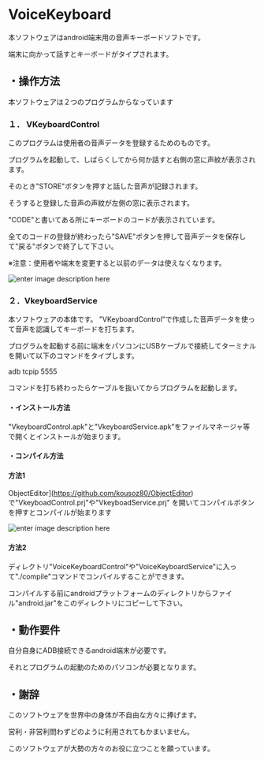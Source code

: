 



# VoiceKeyboard
  
  本ソフトウェアはandroid端末用の音声キーボードソフトです。 
  
  端末に向かって話すとキーボードがタイプされます。
  
  
 
  
## ・操作方法
  
  
  本ソフトウェアは２つのプログラムからなっています
  
### １． VKeyboardControl
  このプログラムは使用者の音声データを登録するためのものです。
    
  プログラムを起動して、しばらくしてから何か話すと右側の窓に声紋が表示されます。
  
  そのとき"STORE"ボタンを押すと話した音声が記録されます。
  
  そうすると登録した音声の声紋が左側の窓に表示されます。
  
  "CODE"と書いてある所にキーボードのコードが表示されています。
  
  全てのコードの登録が終わったら"SAVE"ボタンを押して音声データを保存して"戻る"ボタンで終了して下さい。
  
  ※注意：使用者や端末を変更すると以前のデータは使えなくなります。
  
    
![enter image description here](https://imgur.com/o8jn2To.jpg)


### ２．VkeyboardService  
  
  本ソフトウェアの本体です。
  "VKeyboardControl"で作成した音声データを使って音声を認識してキーボードを打ちます。
  
  プログラムを起動する前に端末をパソコンにUSBケーブルで接続してターミナルを開いて以下のコマンドをタイプします。
  
  adb tcpip 5555
  
  
  コマンドを打ち終わったらケーブルを抜いてからプログラムを起動します。
    
  
  
#### ・インストール方法
  
"VkeyboardControl.apk"と"VkeyboardService.apk"をファイルマネージャ等で開くとインストールが始まります。
  
    
#### ・コンパイル方法
  
#### 方法1
ObjectEditor](https://github.com/kousoz80/ObjectEditor)で"VkeyboadControl.prj"や"VkeyboadService.prj"  を開いてコンパイルボタンを押すとコンパイルが始まります
  
![enter image description here](https://imgur.com/J2oDqz5.jpg)

  
  
#### 方法2
ディレクトリ"VoiceKeyboardControl"や"VoiceKeyboardService"に入って"./compile"コマンドでコンパイルすることができます。

コンパイルする前にandroidプラットフォームのディレクトリからファイル"android.jar"をこのディレクトリにコピーして下さい。


  
## ・動作要件
  自分自身にADB接続できるandroid端末が必要です。
  
  それとプログラムの起動のためのパソコンが必要となります。
  
  
## ・謝辞
   
   このソフトウェアを世界中の身体が不自由な方々に捧げます。
   
   営利・非営利問わずどのように利用されてもかまいません。
   
   このソフトウェアが大勢の方々のお役に立つことを願っています。
  
  

